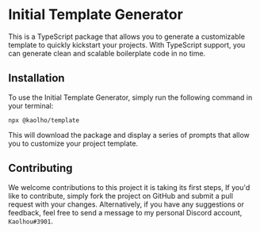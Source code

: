 # Initial Template Generator

This is a TypeScript package that allows you to generate a customizable template to quickly kickstart your projects. With TypeScript support, you can generate clean and scalable boilerplate code in no time.

## Installation

To use the Initial Template Generator, simply run the following command in your terminal:

```
npx @kaolho/template
```

This will download the package and display a series of prompts that allow you to customize your project template.

## Contributing

We welcome contributions to this project it is taking its first steps, If you'd like to contribute, simply fork the project on GitHub and submit a pull request with your changes. Alternatively, if you have any suggestions or feedback, feel free to send a message to my personal Discord account, `Kaolhou#3901`.
